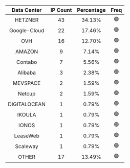 | Data Center | IP Count | Percentage | Freq |
|:------------:|:--------:|:-----------:|:-----:|
| HETZNER | 43 | 34.13% | 🟢 |
| Google-Cloud | 22 | 17.46% | 🟢 |
| OVH | 16 | 12.70% | 🟢 |
| AMAZON | 9 | 7.14% | 🟢 |
| Contabo | 7 | 5.56% | 🟢 |
| Alibaba | 3 | 2.38% | 🟢 |
| MEVSPACE | 2 | 1.59% | 🟢 |
| Netcup | 2 | 1.59% | 🟢 |
| DIGITALOCEAN | 1 | 0.79% | 🟢 |
| IKOULA | 1 | 0.79% | 🟢 |
| IONOS | 1 | 0.79% | 🟢 |
| LeaseWeb | 1 | 0.79% | 🟢 |
| Scaleway | 1 | 0.79% | 🟢 |
| OTHER | 17 | 13.49% | 🟢 |